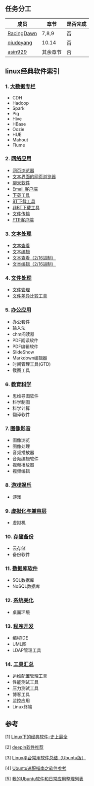 
## 任务分工
|成员|章节|是否完成|
|---|---|---|
|[RacingDawn](https://github.com/RacingDawn)|7,8,9|否|
|[qiudeyang](https://github.com/qiudeyang)|10.14|否|
|[asin929](https://github.com/asin929)|其余章节|否|

## linux经典软件索引

### 1. [大数据专栏](https://github.com/asin929/linux-software/blob/master/Big-Data/Big-Data.md)
+ CDH
+ Hadoop
+ Spark
+ Pig
+ Hive
+ HBase
+ Oozie
+ HUE
+ Mahout
+ Flume

### 2. [网络应用](https://github.com/asin929/linux-software/blob/master/Network-Application/Network-Application.md)
+ [网页浏览器](https://github.com/asin929/linux-software/blob/master/Network-Application/Network-Application.md#%E7%BD%91%E9%A1%B5%E6%B5%8F%E8%A7%88%E5%99%A8)
+ [文本界面的网页浏览器](https://github.com/asin929/linux-software/blob/master/Network-Application/Network-Application.md#%E6%96%87%E6%9C%AC%E7%95%8C%E9%9D%A2%E7%9A%84%E7%BD%91%E9%A1%B5%E6%B5%8F%E8%A7%88%E5%99%A8)
+ [聊天软件](https://github.com/asin929/linux-software/blob/master/Network-Application/Network-Application.md#%E8%81%8A%E5%A4%A9%E8%BD%AF%E4%BB%B6)
+ [Email 客户端](https://github.com/asin929/linux-software/blob/master/Network-Application/Network-Application.md#Email%20%E5%AE%A2%E6%88%B7%E7%AB%AF)
+ [下载工具](https://github.com/asin929/linux-software/blob/master/Network-Application/Network-Application.md#%E4%B8%8B%E8%BD%BD%E5%B7%A5%E5%85%B7)
+ [BT下载工具](https://github.com/asin929/linux-software/blob/master/Network-Application/Network-Application.md#BT%E4%B8%8B%E8%BD%BD%E5%B7%A5%E5%85%B7)
+ [非BT下载工具](https://github.com/asin929/linux-software/blob/master/Network-Application/Network-Application.md#%E9%9D%9EBT%E4%B8%8B%E8%BD%BD%E5%B7%A5%E5%85%B7)
+ [文件传输](https://github.com/asin929/linux-software/blob/master/Network-Application/Network-Application.md#%E6%96%87%E4%BB%B6%E4%BC%A0%E8%BE%93)
+ [FTP客户端](https://github.com/asin929/linux-software/blob/master/Network-Application/Network-Application.md#FTP%E5%AE%A2%E6%88%B7%E7%AB%AF)

### 3. [文本处理](https://github.com/asin929/linux-software/blob/master/Text-Processing/Text-Processing.md)
+ [文本查看](https://github.com/asin929/linux-software/blob/master/Text-Processing/Text-Processing.md#%E6%96%87%E6%9C%AC%E6%9F%A5%E7%9C%8B)
+ [文本编辑](https://github.com/asin929/linux-software/blob/master/Text-Processing/Text-Processing.md#%E6%96%87%E6%9C%AC%E7%BC%96%E8%BE%91)
+ [文本查看（2/16进制）](https://github.com/asin929/linux-software/blob/master/Text-Processing/Text-Processing.md#%E6%96%87%E6%9C%AC%E6%9F%A5%E7%9C%8B%EF%BC%882/16%E8%BF%9B%E5%88%B6%EF%BC%89)
+ [文本编辑（2/16进制）](https://github.com/asin929/linux-software/blob/master/Text-Processing/Text-Processing.md#%E6%96%87%E6%9C%AC%E7%BC%96%E8%BE%91%EF%BC%882/16%E8%BF%9B%E5%88%B6%EF%BC%89)


### 4. [文件处理](https://github.com/asin929/linux-software/blob/master/File-Processing/File-Processing.md)
+ [文件管理](https://github.com/asin929/linux-software/blob/master/File-Processing/File-Processing.md#%E6%96%87%E4%BB%B6%E7%AE%A1%E7%90%86)
+ [文件差异比较工具](https://github.com/asin929/linux-software/blob/master/File-Processing/File-Processing.md#%E6%96%87%E4%BB%B6%E5%B7%AE%E5%BC%82%E6%AF%94%E8%BE%83%E5%B7%A5%E5%85%B7)

### 5. [办公应用](wiz://open_document?guid=e2f31da1-8ec3-4346-83ce-da33727b704a&kbguid=&private_kbguid=b259acc0-fd68-4b42-95c2-76f8bfaef3ea)
+ 办公套件
+ 输入法
+ chm阅读器
+ PDF阅读软件
+ PDF编辑软件
+ SlideShow
+ Markdown编辑器
+ 时间管理工具(GTD)
+ 截图工具

### 6. [教育科学](wiz://open_document?guid=2603dfbf-6148-4321-b881-f297f96b1d1f&kbguid=&private_kbguid=b259acc0-fd68-4b42-95c2-76f8bfaef3ea)
+ 思维导图软件
+ 科学制图
+ 科学计算
+ 翻译软件

### 7. [图像影音](wiz://open_document?guid=33f18df6-5ca3-4315-a4f2-0a31809d1881&kbguid=&private_kbguid=b259acc0-fd68-4b42-95c2-76f8bfaef3ea)
+ 图像浏览
+ 图像处理
+ 音频播放器
+ 音频编辑软件
+ 视频播放器
+ 视频编辑

### 8. [游戏娱乐](wiz://open_document?guid=3d4b902d-9df3-41a5-a033-ce3a5803bf5f&kbguid=&private_kbguid=b259acc0-fd68-4b42-95c2-76f8bfaef3ea)
+ 游戏

### 9. [虚拟化与兼容层](wiz://open_document?guid=c78948e9-5093-43ee-8d11-016d0cd8827a&kbguid=&private_kbguid=b259acc0-fd68-4b42-95c2-76f8bfaef3ea)
+ 虚拟机

### 10. [存储备份](wiz://open_document?guid=60f24bd6-8b78-422d-8c61-4c5a5a5b6a14&kbguid=&private_kbguid=b259acc0-fd68-4b42-95c2-76f8bfaef3ea)
+ 云存储
+ 备份软件

### 11. [数据库软件](wiz://open_document?guid=5a77307e-eb93-4b01-8dbd-4030e5a39198&kbguid=&private_kbguid=b259acc0-fd68-4b42-95c2-76f8bfaef3ea)
+ SQL数据库
+ NoSQL数据库

### 12. [系统美化](wiz://open_document?guid=3e9616cf-007d-402a-8706-548f16be0c2f&kbguid=&private_kbguid=b259acc0-fd68-4b42-95c2-76f8bfaef3ea)
+ 桌面环境

### 13. [程序开发](wiz://open_document?guid=23de15aa-af58-4404-8c0b-862bf2980a94&kbguid=&private_kbguid=b259acc0-fd68-4b42-95c2-76f8bfaef3ea)
+ 编程IDE
+ UML图
+ LDAP管理工具

### 14. [工具汇总](wiz://open_document?guid=762dd123-a244-494b-829b-00993f63b1c2&kbguid=&private_kbguid=b259acc0-fd68-4b42-95c2-76f8bfaef3ea)
+ 运维配置管理工具
+ 性能测试工具
+ 压力测试工具
+ 博客工具
+ 监控应用
+ Linux终端

## 参考
[1] [Linux下的经典软件-史上最全](http://kongll.github.io/2015/06/23/Linux%E4%B8%8B%E7%9A%84%E7%BB%8F%E5%85%B8%E8%BD%AF%E4%BB%B6-%E5%8F%B2%E4%B8%8A%E6%9C%80%E5%85%A8/)

[2] [deepin软件推荐](http://wiki.deepin.org/index.php?title=%E8%BD%AF%E4%BB%B6%E6%8E%A8%E8%8D%90)

[3] [Linux平台常用软件总结（Ubuntu版）](http://egrcc.github.io/2014/05/31/linux-software/#)

[4] [Ubuntu速配指南之软件参考](http://wiki.ubuntu.org.cn/Qref/Apps)

[5] [我的Ubuntu软件和日常应用整理列表 ](http://yife.im/software-list-under-ubuntu/)
